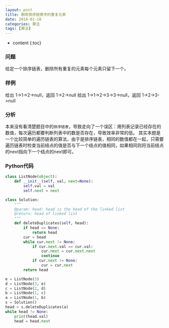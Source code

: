 ```yaml
---
layout: post
title: 删除排序链表中的重复元素
date: 2018-01-18
categories: 算法
tags: [算法]
---
```


* content
{:toc}

### 问题
给定一个排序链表，删除所有重复的元素每个元素只留下一个。

### 样例
给出 1->1->2->null，返回 1->2->null
给出 1->1->2->3->3->null，返回 1->2->3->null

### 分析
本来没有看清楚题目中的`排序链表`，导致走向了一个误区：用列表记录已经存在的数值，每次遍历都要判断列表中的数是否存在，导致效率非常的低。
其实本题是一个比较简单的遍历链表的算法，由于是排序链表，相同的数值都在一起，只需要遍历链表时检查当前结点的值是否与下一个结点的值相同，如果相同则将当前结点的next指向下一个结点的next即可。

### Python代码
```python
class ListNode(object):
    def __init__(self, val, next=None):
        self.val = val
        self.next = next

class Solution:
    """
    @param: head: head is the head of the linked list
    @return: head of linked list
    """
    def deleteDuplicates(self, head):
        if head == None:
            return head
        cur = head
        while cur.next != None:
            if cur.next.val == cur.val:
                cur.next = cur.next.next
                continue
            if cur.next != None:
                cur = cur.next
        return head

e = ListNode(3)
d = ListNode(3, e)
c = ListNode(2, d)
b = ListNode(1, c)
a = ListNode(1, b)
s = Solution()
head = s.deleteDuplicates(a)
while head != None:
    print(head.val)
    head = head.next
```